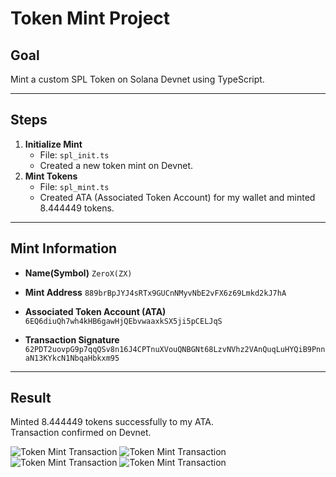 # Token Mint Project

## Goal
Mint a custom SPL Token on Solana Devnet using TypeScript.

---

## Steps
1. **Initialize Mint**
   - File: `spl_init.ts`
   - Created a new token mint on Devnet.
2. **Mint Tokens**
   - File: `spl_mint.ts`
   - Created ATA (Associated Token Account) for my wallet and minted 8.444449 tokens.

---

## Mint Information
- **Name(Symbol)**
`ZeroX(ZX)`

- **Mint Address**
`889brBpJYJ4sRTx9GUCnNMyvNbE2vFX6z69Lmkd2kJ7hA` 

- **Associated Token Account (ATA)**
`6EQ6diuQh7wh4kHB6gawHjQEbvwaaxkSX5ji5pCELJqS`

- **Transaction Signature**
`62PDT2uovpG9p7qqQSv8n16J4CPTnuXVouQNBGNt68LzvNVhz2VAnQuqLuHYQiB9PnnaN13KYkcN1NbqaHbkxm95`

---

## Result
Minted 8.444449 tokens successfully to my ATA.  
Transaction confirmed on Devnet.

![Token Mint Transaction](./docs/Screenshot%202025-10-23%20at%205.04.55 PM.png)
![Token Mint Transaction](./docs/Screenshot%202025-10-23%20at%205.05.20 PM.png)
![Token Mint Transaction](./docs/Screenshot%202025-10-23%20at%205.05.32 PM.png)
![Token Mint Transaction](./docs/Screenshot%202025-10-27%20at%204.42.26 PM.png)

